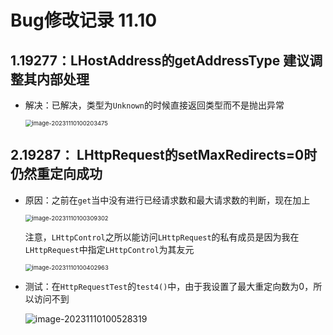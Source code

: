 # Bug修改记录 11.10

## 1.19277：LHostAddress的getAddressType 建议调整其内部处理

- 解决：已解决，类型为`Unknown`的时候直接返回类型而不是抛出异常

  <img src="https://img-blog.csdnimg.cn/7f5da2032ad448129e4382c9ec84115a.png" alt="image-20231110100203475" style="zoom:67%;" />

## 2.19287： LHttpRequest的setMaxRedirects=0时 仍然重定向成功

- 原因：之前在`get`当中没有进行已经请求数和最大请求数的判断，现在加上

  <img src="https://img-blog.csdnimg.cn/4e89521b4b1f4bd0aa63e5a94a8dc51e.png" alt="image-20231110100309302" style="zoom:67%;" />

  注意，`LHttpControl`之所以能访问`LHttpRequest`的私有成员是因为我在`LHttpRequest`中指定`LHttpControl`为其友元

  <img src="https://img-blog.csdnimg.cn/6e1055c45d6a42928b6ba3161641ee16.png" alt="image-20231110100402963" style="zoom:67%;" />

- 测试：在`HttpRequestTest`的`test4()`中，由于我设置了最大重定向数为0，所以访问不到

  ![image-20231110100528319](https://img-blog.csdnimg.cn/a9204d7adc2b47eea1e6fcac27f0550e.png)

